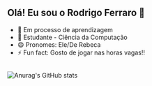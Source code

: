 ## Olá! Eu sou o Rodrigo Ferraro 👋

- 🌱 Em processo de aprendizagem
- 🤔 Estudante - Ciência da Computação
- 😄 Pronomes: Ele/De Rebeca
- ⚡ Fun fact: Gosto de jogar nas horas vagas!!


##

![Anurag's GitHub stats](https://github-readme-stats.vercel.app/api?username=lxrdnox&show_icons=true&theme=transparent)
<i class="devicon-php-plain colored"></i>
